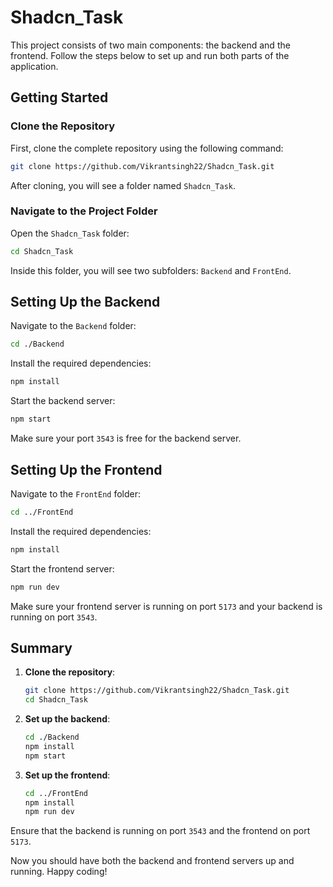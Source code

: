 # Shadcn_Task

This project consists of two main components: the backend and the frontend. Follow the steps below to set up and run both parts of the application.

## Getting Started

### Clone the Repository

First, clone the complete repository using the following command:

```bash
git clone https://github.com/Vikrantsingh22/Shadcn_Task.git
```

After cloning, you will see a folder named `Shadcn_Task`.

### Navigate to the Project Folder

Open the `Shadcn_Task` folder:

```bash
cd Shadcn_Task
```

Inside this folder, you will see two subfolders: `Backend` and `FrontEnd`.

## Setting Up the Backend

Navigate to the `Backend` folder:

```bash
cd ./Backend
```

Install the required dependencies:

```bash
npm install
```

Start the backend server:

```bash
npm start
```

Make sure your port `3543` is free for the backend server.

## Setting Up the Frontend

Navigate to the `FrontEnd` folder:

```bash
cd ../FrontEnd
```

Install the required dependencies:

```bash
npm install
```

Start the frontend server:

```bash
npm run dev
```

Make sure your frontend server is running on port `5173` and your backend is running on port `3543`.

## Summary

1. **Clone the repository**:

   ```bash
   git clone https://github.com/Vikrantsingh22/Shadcn_Task.git
   cd Shadcn_Task
   ```

2. **Set up the backend**:

   ```bash
   cd ./Backend
   npm install
   npm start
   ```

3. **Set up the frontend**:
   ```bash
   cd ../FrontEnd
   npm install
   npm run dev
   ```

Ensure that the backend is running on port `3543` and the frontend on port `5173`.

Now you should have both the backend and frontend servers up and running. Happy coding!

